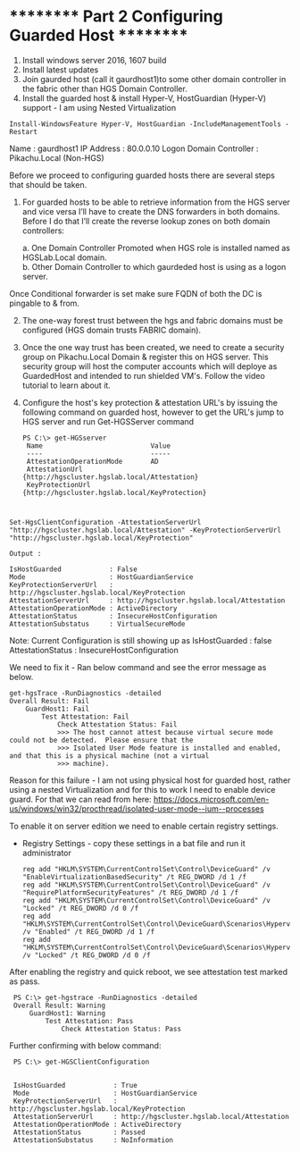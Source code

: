 # ******** Part 2 Configuring Guarded Host ********

  1. Install windows server 2016, 1607 build
  2. Install latest updates
  3. Join gaurded host (call it gaurdhost1)to some other domain controller in the fabric other than HGS Domain Controller.
  4. Install the guarded host & install Hyper-V, HostGuardian (Hyper-V) support - I am using Nested Virtualization
  
    Install-WindowsFeature Hyper-V, HostGuardian -IncludeManagementTools -Restart

  Name : gaurdhost1
  IP Address : 80.0.0.10
  Logon Domain Controller : Pikachu.Local (Non-HGS)


Before we proceed to configuring guarded hosts there are several steps that should be taken.

1. For guarded hosts to be able to retrieve information from the HGS server and vice versa I’ll have to create the DNS forwarders in both domains. 
  Before I do that I’ll create the reverse lookup zones on both domain controllers:

   a. One Domain Controller Promoted when HGS role is installed named as HGSLab.Local domain.  
   b. Other Domain Controller to which gaurdeded host is using as a logon server.

  Once Conditional forwarder is set make sure FQDN of both the DC is pingable to & from.

2. The one-way forest trust between the hgs and fabric domains must be configured (HGS domain trusts FABRIC domain).

3. Once the one way trust has been created, we need to create a security group on Pikachu.Local Domain & register this on HGS server. This security group will host       the computer accounts which will deploye as GuardedHost and intended to run shielded VM's. Follow the video tutorial to learn about it.


4. Configure the host's key protection & attestation URL's by issuing the following command on guarded host, however to get the URL's jump to HGS server and run
   Get-HGSServer command
   
       PS C:\> get-HGSserver
        Name                           Value
        ----                           -----
        AttestationOperationMode       AD
        AttestationUrl                 {http://hgscluster.hgslab.local/Attestation}
        KeyProtectionUrl               {http://hgscluster.hgslab.local/KeyProtection} 

#

    Set-HgsClientConfiguration -AttestationServerUrl "http://hgscluster.hgslab.local/Attestation" -KeyProtectionServerUrl "http://hgscluster.hgslab.local/KeyProtection"

    Output : 

    IsHostGuarded            : False
    Mode                     : HostGuardianService
    KeyProtectionServerUrl   : http://hgscluster.hgslab.local/KeyProtection
    AttestationServerUrl     : http://hgscluster.hgslab.local/Attestation
    AttestationOperationMode : ActiveDirectory
    AttestationStatus        : InsecureHostConfiguration
    AttestationSubstatus     : VirtualSecureMode

  Note: Current Configuration is still showing up as 
  IsHostGuarded : false
  AttestationStatus : InsecureHostConfiguration

  We need to fix it -
  Ran below command and see the error message as below.

    get-hgsTrace -RunDiagnostics -detailed
    Overall Result: Fail
        GuardHost1: Fail
            Test Attestation: Fail
                Check Attestation Status: Fail
                >>> The host cannot attest because virtual secure mode could not be detected.  Please ensure that the
                >>> Isolated User Mode feature is installed and enabled, and that this is a physical machine (not a virtual
                >>> machine).


  Reason for this failure - I am not using physical host for guarded host, rather using a nested Virtualization and for this to work I need to enable device guard.
  For that we can read from here:
  https://docs.microsoft.com/en-us/windows/win32/procthread/isolated-user-mode--ium--processes

  To enable it on server edition we need to enable certain registry settings.

  - Registry Settings - copy these settings in a bat file and run it administrator

        reg add "HKLM\SYSTEM\CurrentControlSet\Control\DeviceGuard" /v "EnableVirtualizationBasedSecurity" /t REG_DWORD /d 1 /f
        reg add "HKLM\SYSTEM\CurrentControlSet\Control\DeviceGuard" /v "RequirePlatformSecurityFeatures" /t REG_DWORD /d 1 /f
        reg add "HKLM\SYSTEM\CurrentControlSet\Control\DeviceGuard" /v "Locked" /t REG_DWORD /d 0 /f
        reg add "HKLM\SYSTEM\CurrentControlSet\Control\DeviceGuard\Scenarios\HypervisorEnforcedCodeIntegrity" /v "Enabled" /t REG_DWORD /d 1 /f
        reg add "HKLM\SYSTEM\CurrentControlSet\Control\DeviceGuard\Scenarios\HypervisorEnforcedCodeIntegrity" /v "Locked" /t REG_DWORD /d 0 /f

   After enabling the registry and quick reboot, we see attestation test marked as pass.

     PS C:\> get-hgstrace -RunDiagnostics -detailed
     Overall Result: Warning
         GuardHost1: Warning
             Test Attestation: Pass
                 Check Attestation Status: Pass


   Further confirming with below command:

     PS C:\> get-HGSClientConfiguration


     IsHostGuarded            : True
     Mode                     : HostGuardianService
     KeyProtectionServerUrl   : http://hgscluster.hgslab.local/KeyProtection
     AttestationServerUrl     : http://hgscluster.hgslab.local/Attestation
     AttestationOperationMode : ActiveDirectory
     AttestationStatus        : Passed
     AttestationSubstatus     : NoInformation


